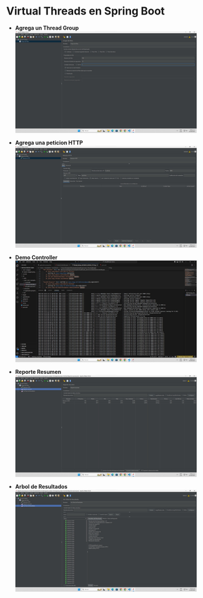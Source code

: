# Virtual Threads en Spring Boot

- **Agrega un Thread Group**  
![Thread Group- Crear ](./Imagenes/Jmeter1.jpg)  

- **Agrega una peticion HTTP**  
![Peticion HTTP* - Crear ](./Imagenes/Jmeter2.jpg)  

- **Demo Controller**  
  ![Controller - Verificacion](./Imagenes/Jmeter3.jpg)  

- **Reporte Resumen**  
  ![Reporte - Crear](./Imagenes/Jmeter4.jpg)  

- **Arbol de Resultados**  
  ![Arbol - Crear](./Imagenes/Jmeter5.jpg)  
